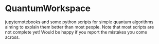 # QuantumWorkspace

jupyternotebooks and some python scripts for simple quantum algorithms aiming to explain them better than most people. Note that most scripts are not complete yet! Would be happy if you report the mistakes you come across.
